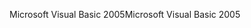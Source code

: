 <span data-ttu-id="5de1f-101">Microsoft Visual Basic 2005</span><span class="sxs-lookup"><span data-stu-id="5de1f-101">Microsoft Visual Basic 2005</span></span>